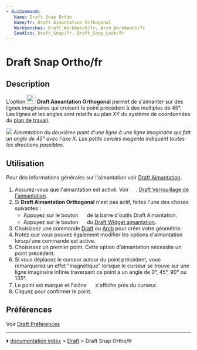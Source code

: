 ```yaml
---
- GuiCommand:
   Name: Draft Snap Ortho
   Name/fr: Draft Aimantation Orthogonal
   Workbenches: Draft_Workbench/fr, Arch_Workbench/fr
   SeeAlso: Draft_Snap/fr, Draft_Snap_Lock/fr
---
```


# Draft Snap Ortho/fr

## Description

L\'option <img alt="" src=images/Draft_Snap_Ortho.svg  style="width:24px;"> **Draft Aimantation Orthogonal** permet de s\'aimanter sur des lignes imaginaires qui croisent le point précédent à des multiples de 45°. Les lignes et les angles sont relatifs au plan XY du système de coordonnées du [plan de travail](Draft_SelectPlane/fr.md).

![](images/Draft_Snap_Ortho_example.png ) 
*Aimantation du deuxième point d'une ligne à une ligne imaginaire qui fait un angle de 45° avec l'axe X. Les petits cercles magenta indiquent toutes les directions possibles.*

## Utilisation

Pour des informations générales sur l\'aimantation voir [Draft Aimantation](Draft_Snap/fr.md).

1.  Assurez-vous que l\'aimantation est activé. Voir <img alt="" src=images/Draft_Snap_Lock.svg  style="width:16px;">. [Draft Verrouillage de l\'aimantation](Draft_Snap_Lock/fr.md).
2.  Si **Draft Aimantation Orthogonal** n\'est pas actif, faites l\'une des choses suivantes :
    -   Appuyez sur le bouton **<img src="images/Draft_Snap_Ortho.svg" width=16px>** de la barre d\'outils Draft Aimantation.
    -   Appuyez sur le bouton **<img src="images/Draft_Snap_Ortho.svg" width=16px>** du [Draft Widget aimantation](Draft_snap_widget/fr.md).
3.  Choisissez une commande [Draft](Draft_Workbench/fr.md) ou [Arch](Arch_Workbench/fr.md) pour créer votre géométrie.
4.  Notez que vous pouvez également modifier les options d\'aimantation lorsqu\'une commande est active.
5.  Choisissez un premier point. Cette option d\'aimantation nécessite un point précédent.
6.  Si vous déplacez le curseur autour du point précédent, vous remarquerez un effet \"magnétique\" lorsque le curseur se trouve sur une ligne imaginaire infinie traversant ce point à un angle de 0°, 45°, 90° ou 135°.
7.  Le point est marqué et l\'icône <img alt="" src=images/Draft_Snap_Ortho.svg  style="width:16px;"> s\'affiche près du curseur.
8.  Cliquez pour confirmer le point.

## Préférences

Voir [Draft Préférences](Draft_Snap/fr#Pr.C3.A9f.C3.A9rences.md)



---
⏵ [documentation index](../README.md) > [Draft](Draft_Workbench.md) > Draft Snap Ortho/fr
